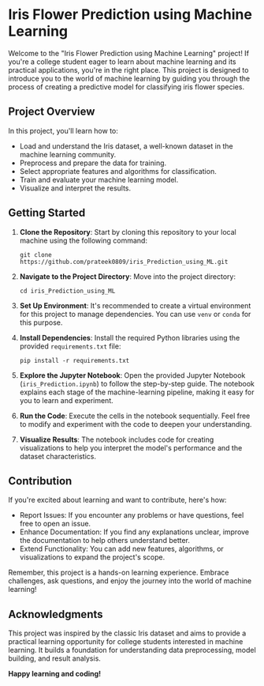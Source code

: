 # Iris Flower Prediction using Machine Learning

Welcome to the "Iris Flower Prediction using Machine Learning" project! If you're a college student eager to learn about machine learning and its practical applications, you're in the right place. This project is designed to introduce you to the world of machine learning by guiding you through the process of creating a predictive model for classifying iris flower species.

## Project Overview

In this project, you'll learn how to:
- Load and understand the Iris dataset, a well-known dataset in the machine learning community.
- Preprocess and prepare the data for training.
- Select appropriate features and algorithms for classification.
- Train and evaluate your machine learning model.
- Visualize and interpret the results.

## Getting Started

1. **Clone the Repository**: Start by cloning this repository to your local machine using the following command:
   ```
   git clone https://github.com/prateek0809/iris_Prediction_using_ML.git
   ```

2. **Navigate to the Project Directory**: Move into the project directory:
   ```
   cd iris_Prediction_using_ML
   ```

3. **Set Up Environment**: It's recommended to create a virtual environment for this project to manage dependencies. You can use `venv` or `conda` for this purpose.

4. **Install Dependencies**: Install the required Python libraries using the provided `requirements.txt` file:
   ```
   pip install -r requirements.txt
   ```

5. **Explore the Jupyter Notebook**: Open the provided Jupyter Notebook (`iris_Prediction.ipynb`) to follow the step-by-step guide. The notebook explains each stage of the machine-learning pipeline, making it easy for you to learn and experiment.

6. **Run the Code**: Execute the cells in the notebook sequentially. Feel free to modify and experiment with the code to deepen your understanding.

7. **Visualize Results**: The notebook includes code for creating visualizations to help you interpret the model's performance and the dataset characteristics.

## Contribution

If you're excited about learning and want to contribute, here's how:
- Report Issues: If you encounter any problems or have questions, feel free to open an issue.
- Enhance Documentation: If you find any explanations unclear, improve the documentation to help others understand better.
- Extend Functionality: You can add new features, algorithms, or visualizations to expand the project's scope.

Remember, this project is a hands-on learning experience. Embrace challenges, ask questions, and enjoy the journey into the world of machine learning!

## Acknowledgments

This project was inspired by the classic Iris dataset and aims to provide a practical learning opportunity for college students interested in machine learning. It builds a foundation for understanding data preprocessing, model building, and result analysis.

**Happy learning and coding!**

